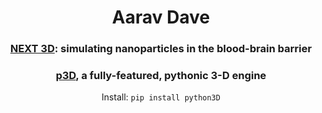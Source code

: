 <div align="center">
  
# Aarav Dave
### [NEXT 3D](https://next-3d.com): simulating nanoparticles in the blood-brain barrier
### [p3D](https://github.com/aaravdave/p3D), a fully-featured, pythonic 3-D engine
Install: `pip install python3D`
##
</div>
